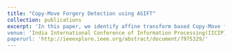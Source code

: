 ```yaml
---
title: "Copy-Move Forgery Detection using ASIFT"
collection: publications
excerpt: 'In this paper, we identify affine transform based Copy-Move forgeries in images. Copy-Move forgery is a type of image forgery where a portion of an image is pasted onto the same image so as alter its content. We compare the performance of ASIFT to that of SIFT in identifying such affine transformed copy-move forgeries. We show ASIFT outperforms SIFT in all of the test images, producing much larger number of keypoints per image and accurately identifying the forged regions.<br/> 
venue: 'India International Conference of Information Processing(IICIP)'
paperurl: 'http://ieeexplore.ieee.org/abstract/document/7975329/'
---
```


